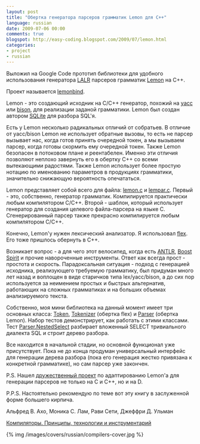 ```yaml
---
layout: post
title: "Обертка генератора парсеров грамматик Lemon для C++"
language: russian
date: 2009-07-06 00:00
comments: true
blogspot: http://easy-coding.blogspot.com/2009/07/lemon.html
categories:
- project
- russian
---
```

Выложил на Google Code прототип библиотеки для удобного использования генератора [LALR][] парсеров грамматик [Lemon][] на С++.

[LALR]: http://en.wikipedia.org/wiki/LALR_parser
[Lemon]: http://www.hwaci.com/sw/lemon/

Проект называется [lemonbind][].

[lemonbind]: http://code.google.com/p/lemonbind/

Lemon - это создающий исходник на C/C++ генератор, похожий на [yacc][] или [bison][], для реализации заданой грамматики. Lemon был создан автором [SQLite][] для разбора SQL'я.

[yacc]: http://en.wikipedia.org/wiki/Yacc
[bison]: http://en.wikipedia.org/wiki/GNU_bison
[SQLite]: http://www.sqlite.org/

Есть у Lemon несколько радикальных отличий от собратьев. В отличие от yacc/bison Lemon не использует обратные вызовы, то есть не парсер вызывает нас, когда готов принять очередной токен, а мы вызываем парсер, когда готовы скормить ему очередной токен. Также Lemon безопасен в потоковом плане и реентабелен. Именно эти отличия позволяют неплохо завернуть его в обертку C++ со всеми вытекающими радостями. Также Lemon использует более простую нотацию по именованию параметров в продукциях грамматики, значительно снижающую вероятность опечататься.

Lemon представляет собой всего для файла: [lemon.c][] и [lempar.c][]. Первый - это, собственно, генератор грамматик. Компилируется практически любым компилятором C/C++. Второй - шаблон, который использует генератор для создания целевого файла-парсера на языке С. Сгенерированный парсер также прекрасно компилируется любым компилятором C/C++.

[lemon.c]: http://code.google.com/p/lemonbind/source/browse/tools/lemon.c
[lempar.c]: http://code.google.com/p/lemonbind/source/browse/tools/lempar.c

Конечно, Lemon'у нужен лексический анализатор. Я использовал [flex][]. Его тоже пришлось обернуть в С++.

[flex]: http://en.wikipedia.org/wiki/Flex_lexical_analyser

Возникает вопрос - а для чего этот велосипед, когда есть [ANTLR][], [Boost Spirit][] и прочие навороченные инструменты. Ответ как всегда прост - простота и скорость. Парадоксальная ситуация - подход с генерацией исходника, реализующего требуемую грамматику, был придуман много лет назад и воплощен в виде старичков типа lex/yacc/bison, а до сих пор используется за неимением простых и быстрых альтернатив, работающих на сложных грамматиках и на больших объемах анализируемого текста.

[ANTLR]: http://www.antlr.org/
[Boost Spirit]: http://spirit.sourceforge.net/

Собственно, моя мини библиотека на данный момент имеет три основных класса: [Token][], [Tokenizer][] (обертка flex) и [Parser][] (обертка Lemon). Набор тестов демонстрирует, как работать с этими классами. Тест [Parser.NestedSelect][] разбирает вложенный SELECT тривиального диалекта SQL и строит дерево разбора.

[Token]: http://code.google.com/p/lemonbind/source/browse/token.h
[Tokenizer]: http://code.google.com/p/lemonbind/source/browse/tokenizer.h
[Parser]: http://code.google.com/p/lemonbind/source/browse/parser.cpp
[Parser.NestedSelect]: http://code.google.com/p/lemonbind/source/browse/parser_unittest.cpp

Все находится в начальной стадии, но основной функционал уже присутствует. Пока не до конца продуман универсальный интерфейс для генерации дерева разбора (пока его генерация жестко привязана к конкретной грамматике), но сам парсер уже закончен.

P.S. Нашел [дружественный проект][Lemon for D] по адаптированию Lemon'а для генерации парсеров не только на C и C++, но и на D.

[Lemon for D]: http://code.google.com/p/lemon-parser-generator/

P.P.S. Настоятельно рекомендую по теме вот эту книгу в заслуженной форме большего кирпича.

Альфред В. Ахо, Моника С. Лам, Рави Сети, Джеффри Д. Ульман

[Компиляторы. Принципы, технологии и инструментарий][]

[Компиляторы. Принципы, технологии и инструментарий]: http://www.ozon.ru/context/detail/id/3829076/?partner=easy-coding

{% img /images/covers/russian/compilers-cover.jpg %}